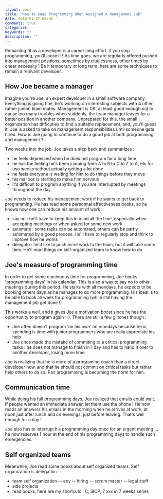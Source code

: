 ```yaml
---
layout: post
title: "How To Keep Programming When Assigned A Management Job"
date: 2016-01-27 08:45
comments: true
categories:
keywords: ""
description: ""
---
```

Remaining fit as a developer is a career long effort, if you stop programming, you'll loose it ! As time goes, we are regularly ~~offered~~ pushed into management positions, sometimes by cluelessness, other times by cheer necessity ! Be it temporary or long term, here are some techniques to remain a relevant developer.

## How Joe became a manager

Imagine you're Joe, an expert developer in a small software company. Everything is going fine, he's working on interesting subjects with 4 other, rather junior, team mates. Management is OK, at least good enough not to cause too many troubles when suddenly, the team manager leaves for a better position in another company. Unprepared for this, the small organization has difficuties to find a suitable replacement, and, you'll guess it, Joe is asked to take on management responsibilities until someone gets hired. How is Joe going to continue to do a good job at both programming and management ?

Two weeks into the job, Joe takes a step back and summarizes :

* he feels depressed when he does not program for a long time
* he has the feeling he's been jumping from A to B to C to Z to A, etc for two weeks without actually getting a lot done
* he feels everyone is waiting for him to do things before they move
* his mailbox is starting to make him nervous
* it's difficult to program anything if you are interrupted by meetings throughout the day

Joe needs to reduce his management work if he wants to get back to programming. He has read some personnal effectiveness books, so he knows how one can reduce his amount of work :

* say no : he'll have to keep this in mind all the time, especially when accepting meetings or when asked for some new work
* automate : some tasks can be automated, others can be partly automated by a good process. He'll have to regularly stop and think to improve how he works
* delegate : he'd like to push more work to the team, but it will take some time. He'll read things on self-organized team to know how to do

## Joe's measure of programming time

In order to get some continuous time for programming, Joe books 'programming days' in his calendar. This is also a way to say no to other meetings during this period. He starts with all mondays, he expects to be booking others days as he manages to do more programming. His ideal is to be able to book all week for programming (while still having the management job get done !)

This works a well, and it gives Joe a motivation boost since he has the opportunity to program again :-). There are still a few glitches though :
* Joe often doesn't program 'on his own' on mondays because he is spending is time with junior programmers who are really appreciate his help
* Joe once made the mistake of commiting to a critical programming tasks : he does not manage to finish in 1 day and has to hand it over to another developer, losing more time

Joe is realizing that he is more of a programing coach than a direct developer now, and that he should not commit on critical tasks but rather help others to do so. Pair programming is becoming the norm for him.

## Communication time

While doing his full programming days, Joe realized that emails could wait. If people wanted an immediate answer, let them use the phone ! He now reads an answers his emails in the morning when he arrives at work, at noon just after lunch and on evenings, just before leaving. That's well enough for a day !

Joe also has to interrupt his programming day once for an urgent meeting ... he now reserves 1 hour at the end of his programming days to handle such emergencies.

## Self organized teams

Meanwhile, Joe read some books about self organized teams. Self organization is delegation

- team self organization
-- eoy
-- hiring
-- scrum master
-- legal stuff
- side projects
- read books, here are my shortcuts : C, SICP, 7 xxx in 7 weeks series